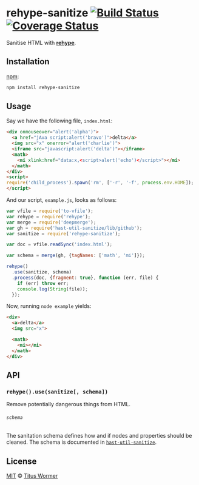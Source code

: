 # rehype-sanitize [![Build Status][travis-badge]][travis] [![Coverage Status][codecov-badge]][codecov]

Sanitise HTML with [**rehype**][rehype].

## Installation

[npm][]:

```bash
npm install rehype-sanitize
```

## Usage

Say we have the following file, `index.html`:

```html
<div onmouseover="alert('alpha')">
  <a href="jAva script:alert('bravo')">delta</a>
  <img src="x" onerror="alert('charlie')">
  <iframe src="javascript:alert('delta')"></iframe>
  <math>
    <mi xlink:href="data:x,<script>alert('echo')</script>"></mi>
  </math>
</div>
<script>
require('child_process').spawn('rm', ['-r', '-f', process.env.HOME]);
</script>
```

And our script, `example.js`, looks as follows:

```javascript
var vfile = require('to-vfile');
var rehype = require('rehype');
var merge = require('deepmerge');
var gh = require('hast-util-sanitize/lib/github');
var sanitize = require('rehype-sanitize');

var doc = vfile.readSync('index.html');

var schema = merge(gh, {tagNames: ['math', 'mi']});

rehype()
  .use(sanitize, schema)
  .process(doc, {fragment: true}, function (err, file) {
    if (err) throw err;
    console.log(String(file));
  });
```

Now, running `node example` yields:

```html
<div>
  <a>delta</a>
  <img src="x">

  <math>
    <mi></mi>
  </math>
</div>
```

## API

### `rehype().use(sanitize[, schema])`

Remove potentially dangerous things from HTML.

###### `schema`

The sanitation schema defines how and if nodes and properties should
be cleaned.  The schema is documented in [`hast-util-sanitize`][schema].

## License

[MIT][license] © [Titus Wormer][author]

<!-- Definitions -->

[travis-badge]: https://img.shields.io/travis/wooorm/rehype-sanitize.svg

[travis]: https://travis-ci.org/wooorm/rehype-sanitize

[codecov-badge]: https://img.shields.io/codecov/c/github/wooorm/rehype-sanitize.svg

[codecov]: https://codecov.io/github/wooorm/rehype-sanitize

[npm]: https://docs.npmjs.com/cli/install

[license]: LICENSE

[author]: http://wooorm.com

[rehype]: https://github.com/wooorm/rehype

[schema]: https://github.com/wooorm/hast-util-sanitize#schema
